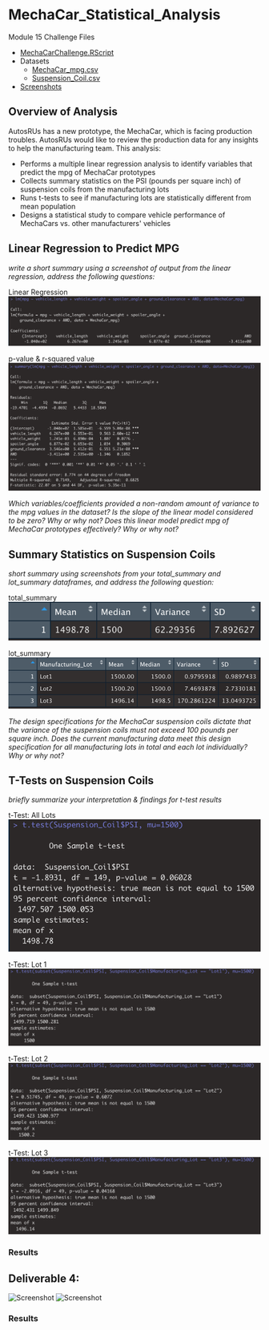 # MechaCar_Statistical_Analysis
Module 15 Challenge Files
- [MechaCarChallenge.RScript](https://github.com/aseo67/MechaCar_Statistical_Analysis/blob/main/MechaCarChallenge.R)
- Datasets
  - [MechaCar_mpg.csv](https://github.com/aseo67/MechaCar_Statistical_Analysis/blob/main/MechaCar_mpg.csv)
  - [Suspension_Coil.csv](https://github.com/aseo67/MechaCar_Statistical_Analysis/blob/main/Suspension_Coil.csv)
- [Screenshots](https://github.com/aseo67/MechaCar_Statistical_Analysis/tree/main/Screenshots)

## Overview of Analysis
AutosRUs has a new prototype, the MechaCar, which is facing production troubles. AutosRUs would like to review the production data for any insights to help the manufacturing team. This analysis:
- Performs a multiple linear regression analysis to identify variables that predict the mpg of MechaCar prototypes
- Collects summary statistics on the PSI (pounds per square inch) of suspension coils from the manufacturing lots
- Runs t-tests to see if manufacturing lots are statistically different from mean population
- Designs a statistical study to compare vehicle performance of MechaCars vs. other manufacturers' vehicles


## Linear Regression to Predict MPG
_write a short summary using a screenshot of  output from the linear regression,  address the following questions:_

Linear Regression
![Screenshot](https://github.com/aseo67/MechaCar_Statistical_Analysis/blob/main/Screenshots/Deliverable1_LinearReg.png)

p-value & r-squared value
![Screenshot](https://github.com/aseo67/MechaCar_Statistical_Analysis/blob/main/Screenshots/Deliverable1_SummaryStat.png)

_Which variables/coefficients provided a non-random amount of variance to the mpg values in the dataset?
Is the slope of the linear model considered to be zero? Why or why not?
Does this linear model predict mpg of MechaCar prototypes effectively? Why or why not?_


## Summary Statistics on Suspension Coils
_short summary using screenshots from your total_summary and lot_summary dataframes, and address the following question:_

total_summary
![Screenshot](https://github.com/aseo67/MechaCar_Statistical_Analysis/blob/main/Screenshots/Deliverable2_TotalSummary.png)

lot_summary
![Screenshot](https://github.com/aseo67/MechaCar_Statistical_Analysis/blob/main/Screenshots/Deliverable2_LotSummary.png)

_The design specifications for the MechaCar suspension coils dictate that the variance of the suspension coils must not exceed 100 pounds per square inch. 
Does the current manufacturing data meet this design specification for all manufacturing lots in total and each lot individually? Why or why not?_


## T-Tests on Suspension Coils
_briefly summarize your interpretation & findings for t-test results_

t-Test: All Lots
![Screenshot](https://github.com/aseo67/MechaCar_Statistical_Analysis/blob/main/Screenshots/Deliverable3_AllLotsTTest.png)

t-Test: Lot 1
![Screenshot](https://github.com/aseo67/MechaCar_Statistical_Analysis/blob/main/Screenshots/Deliverable3_Lot1TTest.png)

t-Test: Lot 2
![Screenshot](https://github.com/aseo67/MechaCar_Statistical_Analysis/blob/main/Screenshots/Deliverable3_Lot2TTest.png)

t-Test: Lot 3
![Screenshot](https://github.com/aseo67/MechaCar_Statistical_Analysis/blob/main/Screenshots/Deliverable3_Lot3TTest.png)



### Results


## Deliverable 4:

![Screenshot]()
![Screenshot]()


### Results

